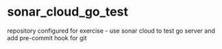 # sonar_cloud_go_test
repository configured for exercise - use sonar cloud to test go server and add pre-commit hook for git

